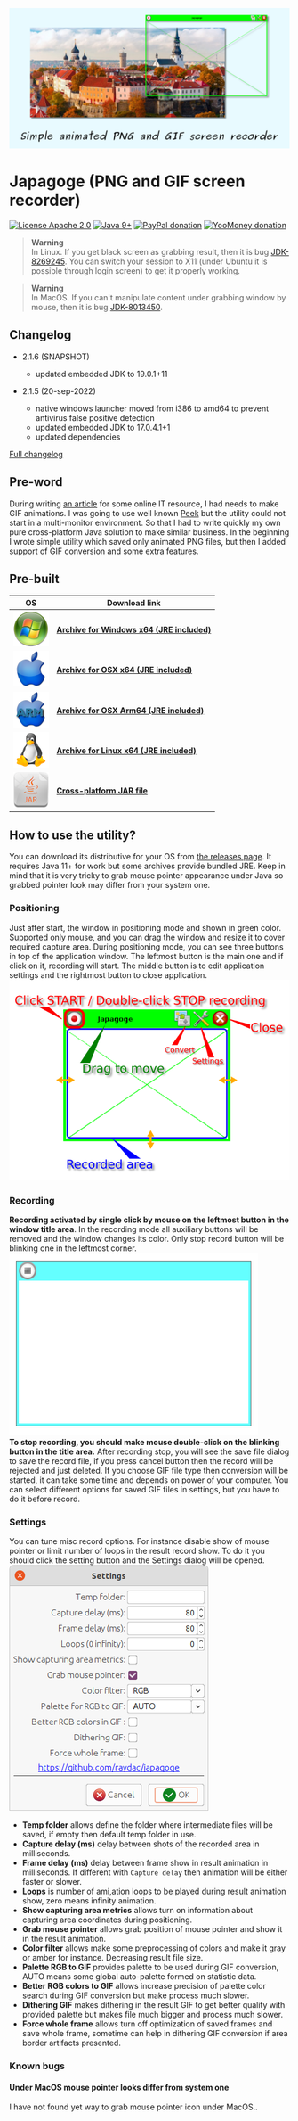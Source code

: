 ![Banner image](assets/banner.png)

# Japagoge (PNG and GIF screen recorder)

[![License Apache 2.0](https://img.shields.io/badge/license-Apache%20License%202.0-green.svg)](http://www.apache.org/licenses/LICENSE-2.0)
[![Java 9+](https://img.shields.io/badge/java-9%2b-green.svg)](https://bell-sw.com/pages/downloads/#/java-11-lts)
[![PayPal donation](https://img.shields.io/badge/donation-PayPal-cyan.svg)](https://www.paypal.com/cgi-bin/webscr?cmd=_s-xclick&hosted_button_id=AHWJHJFBAWGL2)
[![YooMoney donation](https://img.shields.io/badge/donation-Yoo.money-blue.svg)](https://yoomoney.ru/to/41001158080699)

> **Warning**   
> In Linux. If you get black screen as grabbing result, then it is
> bug [JDK-8269245](https://bugs.openjdk.org/browse/JDK-8269245). You can switch your session to X11 (under Ubuntu it is
> possible through login screen) to get it properly working.

> **Warning**   
> In MacOS. If you can't manipulate content under grabbing window by mouse, then it is
> bug [JDK-8013450](https://bugs.openjdk.java.net/browse/JDK-8013450).

## Changelog

- 2.1.6 (SNAPSHOT)
  - updated embedded JDK to 19.0.1+11

- 2.1.5 (20-sep-2022)
  - native windows launcher moved from i386 to amd64 to prevent antivirus false positive detection
  - updated embedded JDK to 17.0.4.1+1
  - updated dependencies

[Full changelog](changelog.txt)

## Pre-word

During writing [an article](https://habr.com/ru/post/576012/) for some online IT resource, I had needs to make GIF
animations. I was going to use well known [Peek](https://github.com/phw/peek) but the utility could not start in a
multi-monitor environment. So that I had to write quickly my own pure cross-platform Java solution to make similar
business. In the beginning I wrote simple utility which saved only animated PNG files, but then I added support of GIF
conversion and some extra features.

## Pre-built

| OS                                           | Download link                                                                                                                                     | 
| -------------------------------------------- |---------------------------------------------------------------------------------------------------------------------------------------------------|
| ![Windows](assets/icons/win64x64.png)        | __[Archive for Windows x64 (JRE included)](https://github.com/raydac/japagoge/releases/download/2.1.5/japagoge-app-2.1.5-windows-jdk-amd64.zip)__ |
| ![OSX](assets/icons/macos64x64.png)          | __[Archive for OSX x64 (JRE included)](https://github.com/raydac/japagoge/releases/download/2.1.5/japagoge-app-2.1.5-macos-jdk-amd64.zip)__       |
| ![OSX Arm64](assets/icons/macosarm64x64.png) | __[Archive for OSX Arm64 (JRE included)](https://github.com/raydac/japagoge/releases/download/2.1.5/japagoge-app-2.1.5-macos-jdk-aarch64.zip)__   |
| ![Linux](assets/icons/linux64x64.png)        | __[Archive for Linux x64 (JRE included)](https://github.com/raydac/japagoge/releases/download/2.1.5/japagoge-app-2.1.5-linux-jdk-amd64.tar.gz)__  |
| ![Java](assets/icons/java64x64.png)          | __[Cross-platform JAR file](https://github.com/raydac/japagoge/releases/download/2.1.5/japagoge-app-2.1.5.jar)__                                  | 

## How to use the utility?

You can download its distributive for your OS from [the releases page](https://github.com/raydac/japagoge/releases). It
requires Java 11+ for work but some archives provide bundled JRE. Keep in mind that it is very tricky to grab mouse
pointer appearance under Java so grabbed pointer look may differ from your system one.

### Positioning

Just after start, the window in positioning mode and shown in green color. Supported only mouse, and you can drag the
window and resize it to cover required capture area. During positioning mode, you can see three buttons in top of the
application window. The leftmost button is the main one and if click on it, recording will start. The middle button is
to edit application settings and the rightmost button to close application.   
![Positioning state](assets/screens/state_positioning.png)

### Recording

__Recording activated by single click by mouse on the leftmost button in the window title area__. In the recording mode
all auxiliary buttons will be removed and the window changes its color. Only stop record button will be blinking one in
the leftmost corner.       
![Positioning state](assets/screens/state_recording.png)   
__To stop recording, you should make mouse double-click on the blinking button in the title area.__ After recording
stop, you will see the save file dialog to save the record file, if you press cancel button then the record will be
rejected and just deleted. If you choose GIF file type then conversion will be started, it can take some time and
depends on power of your computer. You can select different options for saved GIF files in settings, but you have to do
it before record.

### Settings

You can tune misc record options. For instance disable show of mouse pointer or limit number of loops in the result
record show. To do it you should click the setting button and the Settings dialog will be opened.   
![Positioning state](assets/screens/state_preferences.png)

- __Temp folder__ allows define the folder where intermediate files will be saved, if empty then default temp folder in
  use.
- __Capture delay (ms)__ delay between shots of the recorded area in milliseconds.
- __Frame delay (ms)__ delay between frame show in result animation in milliseconds. If different with `Capture delay`
  then animation will be either faster or slower.
- __Loops__ is number of ami,ation loops to be played during result animation show, zero means infinity animation.
- __Show capturing area metrics__ allows turn on information about capturing area coordinates during positioning.
- __Grab mouse pointer__ allows grab position of mouse pointer and show it in the result animation.
- __Color filter__ allows make some preprocessing of colors and make it gray or amber for instance. Decreasing result
  file size.
- __Palette RGB to GIF__ provides palette to be used during GIF conversion, AUTO means some global auto-palette formed
  on statistic data.
- __Better RGB colors to GIF__ allows increase precision of palette color search during GIF conversion but make process
  much slower.
- __Dithering GIF__ makes dithering in the result GIF to get better quality with provided palette but makes file much
  bigger and process much slower.
- __Force whole frame__ allows turn off optimization of saved frames and save whole frame, sometime can help in
  dithering GIF conversion if area border artifacts presented.

### Known bugs

#### Under MacOS mouse pointer looks differ from system one

I have not found yet way to grab mouse pointer icon under MacOS..
